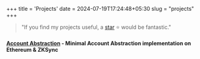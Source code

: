 +++
title = 'Projects'
date = 2024-07-19T17:24:48+05:30
slug = "projects"
+++

> "If you find my projects useful, a [star](https://github.com/adityaxxz?tab=repositories) ⭐ would be fantastic."



#### [Account Abstraction](https://github.com/adityaxxz/account-abstraction) - Minimal Account Abstraction implementation on Ethereum & ZKSync

<!-- Project Name | Link | Description
|--|--|--|
Account Abstraction | Link | Minimal Account Abstraction implementation on Ethereum & ZKSync -->